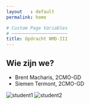 ```yaml
---
layout   : default
permalink: home

# Custom Page Variables
# ─────────────────────
title: Opdracht NMD-III
---
```


Wie zijn we?
------------

 - Brent Macharis, 2CMO-GD
 - Siemen Termont, 2CMO-GD

 <img src="images/brent.jpg" alt="student1" class="images3">
 <img src="images/siemen.jpg" alt="student2" class="images3">